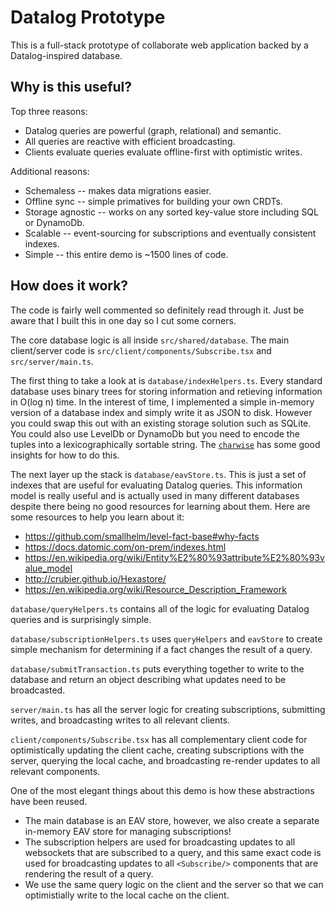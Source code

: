 # Datalog Prototype

This is a full-stack prototype of collaborate web application backed by a Datalog-inspired database.

## Why is this useful?

Top three reasons:
- Datalog queries are powerful (graph, relational) and semantic.
- All queries are reactive with efficient broadcasting.
- Clients evaluate queries evaluate offline-first with optimistic writes.

Additional reasons:
- Schemaless -- makes data migrations easier.
- Offline sync -- simple primatives for building your own CRDTs.
- Storage agnostic -- works on any sorted key-value store including SQL or DynamoDb.
- Scalable -- event-sourcing for subscriptions and eventually consistent indexes.
- Simple -- this entire demo is ~1500 lines of code.

## How does it work?

The code is fairly well commented so definitely read through it. Just be aware that I built this in one day so I cut some corners.

The core database logic is all inside `src/shared/database`. The main client/server code is `src/client/components/Subscribe.tsx` and `src/server/main.ts`.

The first thing to take a look at is `database/indexHelpers.ts`. Every standard database uses binary trees for storing information and retieving information in O(log n) time. In the interest of time, I implemented a simple in-memory version of a database index and simply write it as JSON to disk. However you could swap this out with an existing storage solution such as SQLite. You could also use LevelDb or DynamoDb but you need to encode the tuples into a lexicographically sortable string. The [`charwise`](https://github.com/dominictarr/charwise) has some good insights for how to do this.

The next layer up the stack is `database/eavStore.ts`. This is just a set of indexes that are useful for evaluating Datalog queries. This information model is really useful and is actually used in many different databases despite there being no good resources for learning about them. Here are some resources to help you learn about it:
- https://github.com/smallhelm/level-fact-base#why-facts
- https://docs.datomic.com/on-prem/indexes.html
- https://en.wikipedia.org/wiki/Entity%E2%80%93attribute%E2%80%93value_model
- http://crubier.github.io/Hexastore/
- https://en.wikipedia.org/wiki/Resource_Description_Framework

`database/queryHelpers.ts` contains all of the logic for evaluating Datalog queries and is surprisingly simple.

`database/subscriptionHelpers.ts` uses `queryHelpers` and `eavStore` to create simple mechanism for determining if a fact changes the result of a query.

`database/submitTransaction.ts` puts everything together to write to the database and return an object describing what updates need to be broadcasted.

`server/main.ts` has all the server logic for creating subscriptions, submitting writes, and broadcasting writes to all relevant clients.

`client/components/Subscribe.tsx` has all complementary client code for optimistically updating the client cache, creating subscriptions with the server, querying the local cache, and broadcasting re-render updates to all relevant components.

One of the most elegant things about this demo is how these abstractions have been reused.
- The main database is an EAV store, however, we also create a separate in-memory EAV store for managing subscriptions!
- The subscription helpers are used for broadcasting updates to all websockets that are subscribed to a query, and this same exact code is used for broadcasting updates to all `<Subscribe/>` components that are rendering the result of a query.
- We use the same query logic on the client and the server so that we can optimistially write to the local cache on the client.

